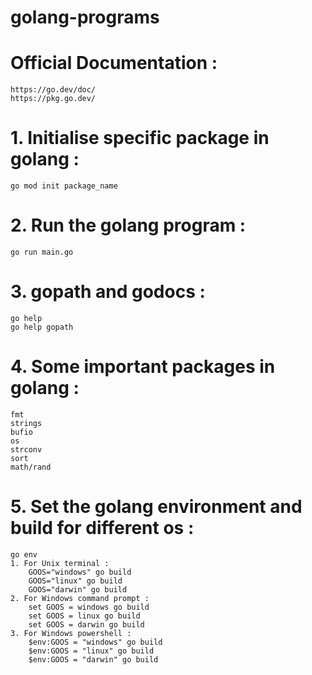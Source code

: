 # golang-programs

# Official Documentation :
    https://go.dev/doc/
    https://pkg.go.dev/

# 1. Initialise specific package in golang :
    go mod init package_name

# 2. Run the golang program :
    go run main.go

# 3. gopath and godocs :
    go help
    go help gopath

# 4. Some important packages in golang :
    fmt
    strings
    bufio
    os
    strconv
    sort
    math/rand

# 5. Set the golang environment and build for different os :
    go env
    1. For Unix terminal :
        GOOS="windows" go build
        GOOS="linux" go build
        GOOS="darwin" go build
    2. For Windows command prompt :
        set GOOS = windows go build
        set GOOS = linux go build
        set GOOS = darwin go build
    3. For Windows powershell :
        $env:GOOS = "windows" go build
        $env:GOOS = "linux" go build
        $env:GOOS = "darwin" go build

